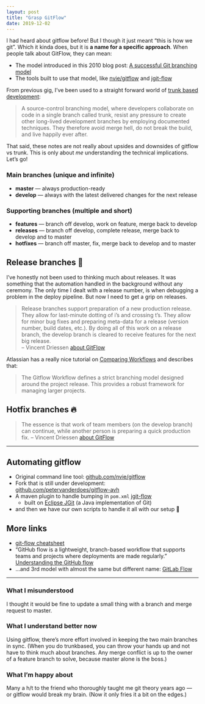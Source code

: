 ```yaml
---
layout: post
title: "Grasp GitFlow"
date: 2019-12-02
---
```


I had heard about gitflow before! But I though it just meant “this is how we git”. Which it kinda does, but it is **a name for a specific approach**. When people talk about GitFlow, they can mean:

- The model introduced in this 2010 blog post: [A successful Git branching model](https://nvie.com/posts/a-successful-git-branching-model/)
- The tools built to use that model, like [nvie/gitflow](https://github.com/nvie/gitflow) and [jgit-flow](https://bitbucket.org/atlassian/jgit-flow/src/develop/)

From previous gig, I’ve been used to a straight forward world of [trunk based development](https://trunkbaseddevelopment.com/):

> A source-control branching model, where developers collaborate on code in a single branch called trunk, resist any pressure to create other long-lived development branches by employing documented techniques. They therefore avoid merge hell, do not break the build, and live happily ever after.

That said, these notes are not really about upsides and downsides of gitflow vs trunk. This is only about _me_ understanding the technical implications. Let’s go!

### Main branches (unique and infinite)

- **master** — always production-ready
- **develop** — always with the latest delivered changes for the next release

### Supporting branches (multiple and short)

- **features** — branch off develop, work on feature, merge back to develop
- **releases** — branch off develop, complete release, merge back to develop and to master
- **hotfixes** — branch off master, fix, merge back to develop and to master

## Release branches 🚀

I’ve honestly not been used to thinking much about releases. It was something that the automation handled in the background without any ceremony. The only time I dealt with a release number, is when debugging a problem in the deploy pipeline. But now I need to get a grip on releases.

> Release branches support preparation of a new production release. They allow for last-minute dotting of i’s and crossing t’s. They allow for minor bug fixes and preparing meta-data for a release (version number, build dates, etc.). By doing all of this work on a release branch, the develop branch is cleared to receive features for the next big release. <br>– Vincent Driessen [about GitFlow](https://nvie.com/posts/a-successful-git-branching-model/)

Atlassian has a really nice tutorial on [Comparing Workflows](https://www.atlassian.com/git/tutorials/comparing-workflows) and describes that:

> The Gitflow Workflow defines a strict branching model designed around the project release. This provides a robust framework for managing larger projects.

## Hotfix branches 🔥

> The essence is that work of team members (on the develop branch) can continue, while another person is preparing a quick production fix. – Vincent Driessen [about GitFlow](https://nvie.com/posts/a-successful-git-branching-model/)

---

## Automating gitflow

- Original command line tool: [github.com/nvie/gitflow](https://github.com/nvie/gitflow)
- Fork that is still under development: [github.com/petervanderdoes/gitflow-avh](https://github.com/petervanderdoes/gitflow-avh)
- A maven plugin to handle bumping in `pom.xml` [jgit-flow](https://bitbucket.org/atlassian/jgit-flow/src/develop/)
  - built on [Eclipse JGit](https://www.eclipse.org/jgit/) (a Java implementation of Git)
- and then we have our own scripts to handle it all with our setup 🤖

## More links

- [git-flow cheatsheet](https://danielkummer.github.io/git-flow-cheatsheet/)
- “GitHub flow is a lightweight, branch-based workflow that supports teams and projects where deployments are made regularly.” [Understanding the GitHub flow](https://guides.github.com/introduction/flow/index.html)
- …and 3rd model with almost the same but different name: [GitLab Flow](https://docs.gitlab.com/ee/topics/gitlab_flow.html)

---

### What I misunderstood

I thought it would be fine to update a small thing with a branch and merge request to master.

### What I understand better now

Using gitflow, there’s more effort involved in keeping the two main branches in sync. (When you do trunkbased, you can throw your hands up and not have to think much about branches. Any merge conflict is up to the owner of a feature branch to solve, because master alone is the boss.)

### What I’m happy about

Many a h/t to the friend who thoroughly taught me git theory years ago — or gitflow would break my brain. (Now it only fries it a bit on the edges.)
